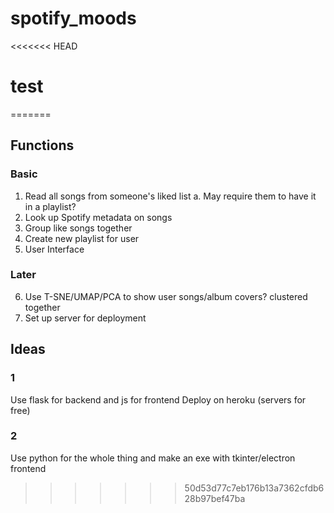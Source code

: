 # spotify_moods
<<<<<<< HEAD
# test
=======

## Functions
### Basic
1. Read all songs from someone's liked list
	a. May require them to have it in a playlist?
2. Look up Spotify metadata on songs
3. Group like songs together
4. Create new playlist for user
5. User Interface

### Later
6. Use T-SNE/UMAP/PCA to show user songs/album covers? clustered together
7. Set up server for deployment


## Ideas

### 1
Use flask for backend and js for frontend
Deploy on heroku (servers for free)

### 2
Use python for the whole thing and make an exe with tkinter/electron frontend
>>>>>>> 50d53d77c7eb176b13a7362cfdb628b97bef47ba

